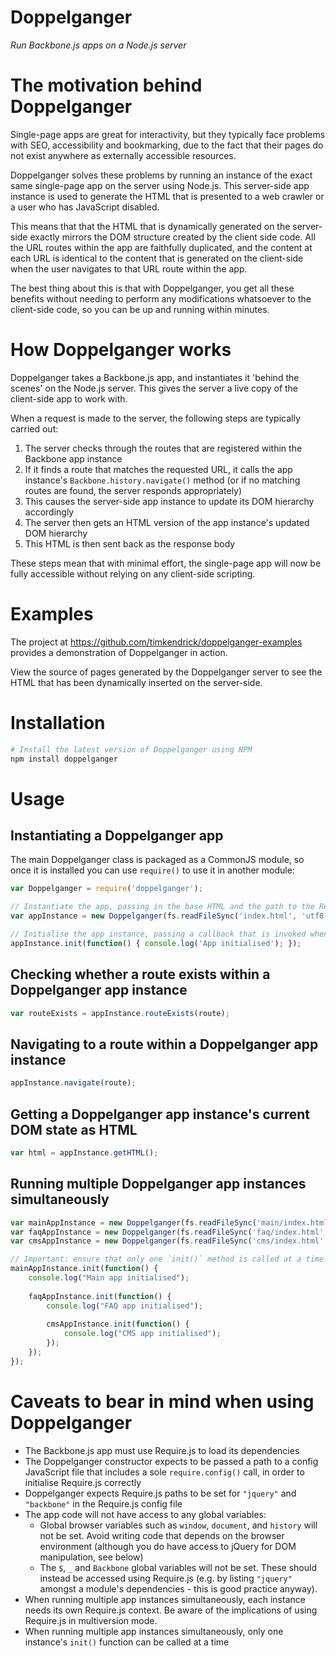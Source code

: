 Doppelganger
============

_Run Backbone.js apps on a Node.js server_


# The motivation behind Doppelganger

Single-page apps are great for interactivity, but they typically face problems with SEO, accessibility and bookmarking, due to the fact that their pages do not exist anywhere as externally accessible resources.

Doppelganger solves these problems by running an instance of the exact same single-page app on the server using Node.js. This server-side app instance is used to generate the HTML that is presented to a web crawler or a user who has JavaScript disabled.

This means that that the HTML that is dynamically generated on the server-side exactly mirrors the DOM structure created by the client side code.
All the URL routes within the app are faithfully duplicated, and the content at each URL is identical to the content that is generated on the client-side when the user navigates to that URL route within the app.

The best thing about this is that with Doppelganger, you get all these benefits without needing to perform any modifications whatsoever to the client-side code, so you can be up and running within minutes.


# How Doppelganger works

Doppelganger takes a Backbone.js app, and instantiates it 'behind the scenes' on the Node.js server. This gives the server a live copy of the client-side app to work with.

When a request is made to the server, the following steps are typically carried out:

1. The server checks through the routes that are registered within the Backbone app instance
2. If it finds a route that matches the requested URL, it calls the app instance's `Backbone.history.navigate()` method (or if no matching routes are found, the server responds appropriately)
3. This causes the server-side app instance to update its DOM hierarchy accordingly
4. The server then gets an HTML version of the app instance's updated DOM hierarchy
5. This HTML is then sent back as the response body

These steps mean that with minimal effort, the single-page app will now be fully accessible without relying on any client-side scripting.


# Examples

The project at https://github.com/timkendrick/doppelganger-examples provides a demonstration of Doppelganger in action.

View the source of pages generated by the Doppelganger server to see the HTML that has been dynamically inserted on the server-side.


# Installation

```bash
# Install the latest version of Doppelganger using NPM
npm install doppelganger
```


# Usage


## Instantiating a Doppelganger app

The main Doppelganger class is packaged as a CommonJS module, so once it is installed you can use `require()` to use it in another module:

```javascript
var Doppelganger = require('doppelganger');

// Instantiate the app, passing in the base HTML and the path to the Require.js config file
var appInstance = new Doppelganger(fs.readFileSync('index.html', 'utf8'), 'js/config.js');

// Initialise the app instance, passing a callback that is invoked when initialisation is complete 
appInstance.init(function() { console.log('App initialised'); });
```


## Checking whether a route exists within a Doppelganger app instance

```javascript
var routeExists = appInstance.routeExists(route);
```


## Navigating to a route within a Doppelganger app instance

```javascript
appInstance.navigate(route);
```


## Getting a Doppelganger app instance's current DOM state as HTML

```javascript
var html = appInstance.getHTML();
```


## Running multiple Doppelganger app instances simultaneously

```javascript
var mainAppInstance = new Doppelganger(fs.readFileSync('main/index.html', 'utf8'), 'main/js/config.js', 'main');
var faqAppInstance = new Doppelganger(fs.readFileSync('faq/index.html', 'utf8'), 'faq/js/config.js', 'faq')
var cmsAppInstance = new Doppelganger(fs.readFileSync('cms/index.html', 'utf8'), 'cms/js/config.js', 'cms')

// Important: ensure that only one `init()` method is called at a time!
mainAppInstance.init(function() {
	console.log("Main app initialised");
	
	faqAppInstance.init(function() {
		console.log("FAQ app initialised");
		
		cmsAppInstance.init(function() {
			console.log("CMS app initialised");
		});
	});
});
```

# Caveats to bear in mind when using Doppelganger

* The Backbone.js app must use Require.js to load its dependencies
* The Doppelganger constructor expects to be passed a path to a config JavaScript file that includes a sole `require.config()` call, in order to initialise Require.js correctly
* Doppelganger expects Require.js paths to be set for `"jquery"` and `"backbone"` in the Require.js config file
* The app code will not have access to any global variables:
	* Global browser variables such as `window`, `document`, and `history` will not be set. Avoid writing code that depends on the browser environment (although you do have access to jQuery for DOM manipulation, see below)
	* The `$`, `_` and `Backbone` global variables will not be set. These should instead be accessed using Require.js (e.g. by listing `"jquery"` amongst a module's dependencies - this is good practice anyway).
* When running multiple app instances simultaneously, each instance needs its own Require.js context. Be aware of the implications of using Require.js in multiversion mode.
* When running multiple app instances simultaneously, only one instance's `init()` function can be called at a time